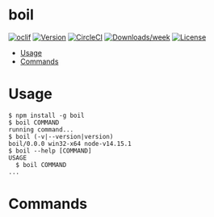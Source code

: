 # boil

[![oclif](https://img.shields.io/badge/cli-oclif-brightgreen.svg)](https://oclif.io)
[![Version](https://img.shields.io/npm/v/boil.svg)](https://npmjs.org/package/boil)
[![CircleCI](https://circleci.com/gh/akd-io/boil/tree/master.svg?style=shield)](https://circleci.com/gh/akd-io/boil/tree/master)
[![Downloads/week](https://img.shields.io/npm/dw/boil.svg)](https://npmjs.org/package/boil)
[![License](https://img.shields.io/npm/l/boil.svg)](https://github.com/akd-io/boil/blob/master/package.json)

<!-- toc -->

- [Usage](#usage)
- [Commands](#commands)
<!-- tocstop -->

# Usage

<!-- usage -->

```sh-session
$ npm install -g boil
$ boil COMMAND
running command...
$ boil (-v|--version|version)
boil/0.0.0 win32-x64 node-v14.15.1
$ boil --help [COMMAND]
USAGE
  $ boil COMMAND
...
```

<!-- usagestop -->

# Commands

<!-- commands -->

<!-- commandsstop -->
